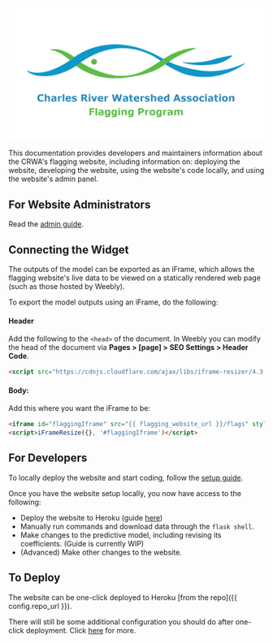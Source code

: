 ![](img/og_preview.png)

This documentation provides developers and maintainers information about the CRWA's flagging website, including information on: deploying the website, developing the website, using the website's code locally, and using the website's admin panel.

## For Website Administrators

Read the [admin guide](../admin).

## Connecting the Widget

The outputs of the model can be exported as an iFrame, which allows the flagging website's live data to be viewed on a statically rendered web page (such as those hosted by Weebly).

To export the model outputs using an iFrame, do the following:

#### Header

Add the following to the `<head>` of the document. In Weebly you can modify the head of the document via **Pages > [page] > SEO Settings > Header Code**.

```html
<script src="https://cdnjs.cloudflare.com/ajax/libs/iframe-resizer/4.3.1/iframeResizer.min.js" integrity="sha512-ngVIPTfUxNHrVs52hA0CaOVwC3/do2W4jUEJIufgZQicmY27iAJAind8BPtK2LoyIGiAFcOkjO18r5dTUNLFAw==" crossorigin="anonymous"></script>
```

#### Body:

Add this where you want the iFrame to be:

```html
<iframe id="flaggingIframe" src="{{ flagging_website_url }}/flags" style="width:1px; min-width:100%; height:100%; background-image:url('data:image/svg+xml;charset=UTF-8,%3C%3Fxml%20version%3D%221.0%22%20encoding%3D%22utf-8%22%3F%3E%0A%3Csvg%20xmlns%3D%22http%3A%2F%2Fwww.w3.org%2F2000%2Fsvg%22%20xmlns%3Axlink%3D%22http%3A%2F%2Fwww.w3.org%2F1999%2Fxlink%22%20style%3D%22margin%3A%20auto%3B%20background%3A%20rgb(255%2C%20255%2C%20255)%20none%20repeat%20scroll%200%25%200%25%3B%20display%3A%20block%3B%20shape-rendering%3A%20auto%3B%22%20width%3D%22200px%22%20height%3D%22200px%22%20viewBox%3D%220%200%20100%20100%22%20preserveAspectRatio%3D%22xMidYMid%22%3E%0A%3Cg%20transform%3D%22rotate(0%2050%2050)%22%3E%0A%20%20%3Crect%20x%3D%2247%22%20y%3D%2224%22%20rx%3D%223%22%20ry%3D%226%22%20width%3D%226%22%20height%3D%2212%22%20fill%3D%22%236492ac%22%3E%0A%20%20%20%20%3Canimate%20attributeName%3D%22opacity%22%20values%3D%221%3B0%22%20keyTimes%3D%220%3B1%22%20dur%3D%221s%22%20begin%3D%22-0.9166666666666666s%22%20repeatCount%3D%22indefinite%22%3E%3C%2Fanimate%3E%0A%20%20%3C%2Frect%3E%0A%3C%2Fg%3E%3Cg%20transform%3D%22rotate(30%2050%2050)%22%3E%0A%20%20%3Crect%20x%3D%2247%22%20y%3D%2224%22%20rx%3D%223%22%20ry%3D%226%22%20width%3D%226%22%20height%3D%2212%22%20fill%3D%22%236492ac%22%3E%0A%20%20%20%20%3Canimate%20attributeName%3D%22opacity%22%20values%3D%221%3B0%22%20keyTimes%3D%220%3B1%22%20dur%3D%221s%22%20begin%3D%22-0.8333333333333334s%22%20repeatCount%3D%22indefinite%22%3E%3C%2Fanimate%3E%0A%20%20%3C%2Frect%3E%0A%3C%2Fg%3E%3Cg%20transform%3D%22rotate(60%2050%2050)%22%3E%0A%20%20%3Crect%20x%3D%2247%22%20y%3D%2224%22%20rx%3D%223%22%20ry%3D%226%22%20width%3D%226%22%20height%3D%2212%22%20fill%3D%22%236492ac%22%3E%0A%20%20%20%20%3Canimate%20attributeName%3D%22opacity%22%20values%3D%221%3B0%22%20keyTimes%3D%220%3B1%22%20dur%3D%221s%22%20begin%3D%22-0.75s%22%20repeatCount%3D%22indefinite%22%3E%3C%2Fanimate%3E%0A%20%20%3C%2Frect%3E%0A%3C%2Fg%3E%3Cg%20transform%3D%22rotate(90%2050%2050)%22%3E%0A%20%20%3Crect%20x%3D%2247%22%20y%3D%2224%22%20rx%3D%223%22%20ry%3D%226%22%20width%3D%226%22%20height%3D%2212%22%20fill%3D%22%236492ac%22%3E%0A%20%20%20%20%3Canimate%20attributeName%3D%22opacity%22%20values%3D%221%3B0%22%20keyTimes%3D%220%3B1%22%20dur%3D%221s%22%20begin%3D%22-0.6666666666666666s%22%20repeatCount%3D%22indefinite%22%3E%3C%2Fanimate%3E%0A%20%20%3C%2Frect%3E%0A%3C%2Fg%3E%3Cg%20transform%3D%22rotate(120%2050%2050)%22%3E%0A%20%20%3Crect%20x%3D%2247%22%20y%3D%2224%22%20rx%3D%223%22%20ry%3D%226%22%20width%3D%226%22%20height%3D%2212%22%20fill%3D%22%236492ac%22%3E%0A%20%20%20%20%3Canimate%20attributeName%3D%22opacity%22%20values%3D%221%3B0%22%20keyTimes%3D%220%3B1%22%20dur%3D%221s%22%20begin%3D%22-0.5833333333333334s%22%20repeatCount%3D%22indefinite%22%3E%3C%2Fanimate%3E%0A%20%20%3C%2Frect%3E%0A%3C%2Fg%3E%3Cg%20transform%3D%22rotate(150%2050%2050)%22%3E%0A%20%20%3Crect%20x%3D%2247%22%20y%3D%2224%22%20rx%3D%223%22%20ry%3D%226%22%20width%3D%226%22%20height%3D%2212%22%20fill%3D%22%236492ac%22%3E%0A%20%20%20%20%3Canimate%20attributeName%3D%22opacity%22%20values%3D%221%3B0%22%20keyTimes%3D%220%3B1%22%20dur%3D%221s%22%20begin%3D%22-0.5s%22%20repeatCount%3D%22indefinite%22%3E%3C%2Fanimate%3E%0A%20%20%3C%2Frect%3E%0A%3C%2Fg%3E%3Cg%20transform%3D%22rotate(180%2050%2050)%22%3E%0A%20%20%3Crect%20x%3D%2247%22%20y%3D%2224%22%20rx%3D%223%22%20ry%3D%226%22%20width%3D%226%22%20height%3D%2212%22%20fill%3D%22%236492ac%22%3E%0A%20%20%20%20%3Canimate%20attributeName%3D%22opacity%22%20values%3D%221%3B0%22%20keyTimes%3D%220%3B1%22%20dur%3D%221s%22%20begin%3D%22-0.4166666666666667s%22%20repeatCount%3D%22indefinite%22%3E%3C%2Fanimate%3E%0A%20%20%3C%2Frect%3E%0A%3C%2Fg%3E%3Cg%20transform%3D%22rotate(210%2050%2050)%22%3E%0A%20%20%3Crect%20x%3D%2247%22%20y%3D%2224%22%20rx%3D%223%22%20ry%3D%226%22%20width%3D%226%22%20height%3D%2212%22%20fill%3D%22%236492ac%22%3E%0A%20%20%20%20%3Canimate%20attributeName%3D%22opacity%22%20values%3D%221%3B0%22%20keyTimes%3D%220%3B1%22%20dur%3D%221s%22%20begin%3D%22-0.3333333333333333s%22%20repeatCount%3D%22indefinite%22%3E%3C%2Fanimate%3E%0A%20%20%3C%2Frect%3E%0A%3C%2Fg%3E%3Cg%20transform%3D%22rotate(240%2050%2050)%22%3E%0A%20%20%3Crect%20x%3D%2247%22%20y%3D%2224%22%20rx%3D%223%22%20ry%3D%226%22%20width%3D%226%22%20height%3D%2212%22%20fill%3D%22%236492ac%22%3E%0A%20%20%20%20%3Canimate%20attributeName%3D%22opacity%22%20values%3D%221%3B0%22%20keyTimes%3D%220%3B1%22%20dur%3D%221s%22%20begin%3D%22-0.25s%22%20repeatCount%3D%22indefinite%22%3E%3C%2Fanimate%3E%0A%20%20%3C%2Frect%3E%0A%3C%2Fg%3E%3Cg%20transform%3D%22rotate(270%2050%2050)%22%3E%0A%20%20%3Crect%20x%3D%2247%22%20y%3D%2224%22%20rx%3D%223%22%20ry%3D%226%22%20width%3D%226%22%20height%3D%2212%22%20fill%3D%22%236492ac%22%3E%0A%20%20%20%20%3Canimate%20attributeName%3D%22opacity%22%20values%3D%221%3B0%22%20keyTimes%3D%220%3B1%22%20dur%3D%221s%22%20begin%3D%22-0.16666666666666666s%22%20repeatCount%3D%22indefinite%22%3E%3C%2Fanimate%3E%0A%20%20%3C%2Frect%3E%0A%3C%2Fg%3E%3Cg%20transform%3D%22rotate(300%2050%2050)%22%3E%0A%20%20%3Crect%20x%3D%2247%22%20y%3D%2224%22%20rx%3D%223%22%20ry%3D%226%22%20width%3D%226%22%20height%3D%2212%22%20fill%3D%22%236492ac%22%3E%0A%20%20%20%20%3Canimate%20attributeName%3D%22opacity%22%20values%3D%221%3B0%22%20keyTimes%3D%220%3B1%22%20dur%3D%221s%22%20begin%3D%22-0.08333333333333333s%22%20repeatCount%3D%22indefinite%22%3E%3C%2Fanimate%3E%0A%20%20%3C%2Frect%3E%0A%3C%2Fg%3E%3Cg%20transform%3D%22rotate(330%2050%2050)%22%3E%0A%20%20%3Crect%20x%3D%2247%22%20y%3D%2224%22%20rx%3D%223%22%20ry%3D%226%22%20width%3D%226%22%20height%3D%2212%22%20fill%3D%22%236492ac%22%3E%0A%20%20%20%20%3Canimate%20attributeName%3D%22opacity%22%20values%3D%221%3B0%22%20keyTimes%3D%220%3B1%22%20dur%3D%221s%22%20begin%3D%220s%22%20repeatCount%3D%22indefinite%22%3E%3C%2Fanimate%3E%0A%20%20%3C%2Frect%3E%0A%3C%2Fg%3E%0A%3C!--%20%5Bldio%5D%20generated%20by%20https%3A%2F%2Floading.io%2F%20--%3E%3C%2Fsvg%3E');  background-repeat: no-repeat; background-position: center;" frameborder="0"></iframe>
<script>iFrameResize({}, '#flaggingIframe')</script>
```

## For Developers

To locally deploy the website and start coding, follow the [setup guide](../setup).

Once you have the website setup locally, you now have access to the following:

- Deploy the website to Heroku (guide [here](../deployment))
- Manually run commands and download data through the `flask shell`.
- Make changes to the predictive model, including revising its coefficients. (Guide is currently WIP)
- (Advanced) Make other changes to the website.

## To Deploy

The website can be one-click deployed to Heroku [from the repo]({{ config.repo_url }}).

There will still be some additional configuration you should do after one-click deployment. Click [here](../cloud) for more.
